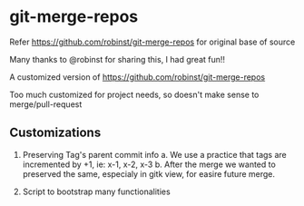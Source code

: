 git-merge-repos
===============

Refer https://github.com/robinst/git-merge-repos for original base of source

Many thanks to @robinst for sharing this, I had great fun!!

A customized version of https://github.com/robinst/git-merge-repos

Too much customized for project needs, so doesn't make sense to merge/pull-request

Customizations
--------------

1. Preserving Tag's parent commit info
    a. We use a practice that tags are incremented by +1, ie: x-1, x-2, x-3
    b. After the merge we wanted to preserved the same, especialy in gitk view, for easire future merge.

2. Script to bootstrap many functionalities
 
